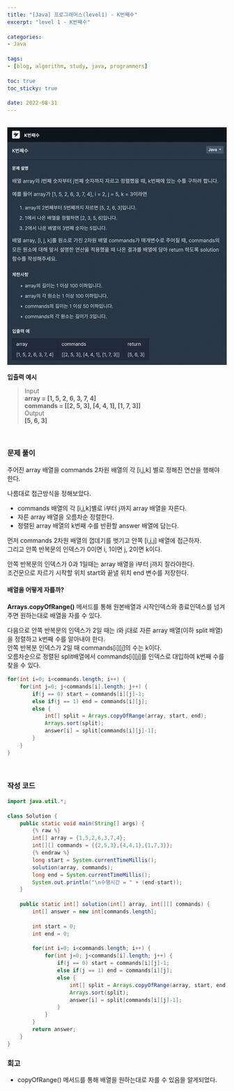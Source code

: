 ```yaml
--- 
title: "[Java] 프로그래머스(level1) - K번째수" 
excerpt: "level 1 - K번째수" 

categories: 
- Java

tags: 
- [blog, algorithm, study, java, programmers]

toc: true
toc_sticky: true

date: 2022-08-31
--- 
```


<br>

<center><img src="/assets/images/programmers/20220831_02.png" width="700"></center>

**입출력 예시**
> Input <br>
**array = [1, 5, 2, 6, 3, 7, 4]** <br>
**commands = [[2, 5, 3], [4, 4, 1], [1, 7, 3]]** <br>
> Output <br>
**[5, 6, 3]**

<br>

### 문제 풀이
주어진 array 배열을 commands 2차원 배열의 각 [i,j,k] 별로 정해진 연산을 행해야 한다.

나름대로 접근방식을 정해보았다.
- commands 배열의 각 [i,j,k]별로 i부터 j까지 array 배열을 자른다.
- 자른 array 배열을 오름차순 정렬한다.
- 정렬된 array 배열의 k번째 수를 반환할 answer 배열에 담는다.

먼저 commands 2차원 배열의 껍데기를 벗기고 안쪽 [i,j,j] 배열에 접근하자. <br>
그리고 안쪽 반복문의 인덱스가 0이면 i, 1이면 j, 2이면 k이다.

안쪽 반복문의 인덱스가 0과 1일때는 array 배열을 i부터 j까지 잘라야한다. <br>
조건문으로 자르기 시작할 위치 start와 끝낼 위치 end 변수를 저장한다.

#### 배열을 어떻게 자를까?
**Arrays.copyOfRange()** 메서드를 통해 원본배열과 시작인덱스와 종료인덱스를 넘겨주면 원하는대로 배열을 자를 수 있다.

다음으로 안쪽 반복문의 인덱스가 2일 때는 i와 j대로 자른 array 배열(이하 split 배열)을 정렬하고 k번째 수를 알아내야 한다. <br>
안쪽 반복분 인덱스가 2일 때 commands[i][j]의 수는 k이다. <br>
오름차순으로 정렬된 split배열에서 commands[i][j]를 인덱스로 대입하여 k번째 수를 찾을 수 있다. 

```java
for(int i=0; i<commands.length; i++) {
    for(int j=0; j<commands[i].length; j++) {
        if(j == 0) start = commands[i][j]-1;
        else if(j == 1) end = commands[i][j];
        else {
            int[] split = Arrays.copyOfRange(array, start, end);
            Arrays.sort(split);
            answer[i] = split[commands[i][j]-1];
        }   
    }
}
```

<br>

### 작성 코드
```java
import java.util.*;

class Solution {
    public static void main(String[] args) {
        {% raw %}
        int[] array = {1,5,2,6,3,7,4};
        int[][] commands = {{2,5,3},{4,4,1},{1,7,3}};
        {% endraw %}
        long start = System.currentTimeMillis();
        solution(array, commands);
        long end = System.currentTimeMillis();
        System.out.println("\n수행시간 = " + (end-start));
    }

    public static int[] solution(int[] array, int[][] commands) {
        int[] answer = new int[commands.length];
        
        int start = 0;
        int end = 0;

        for(int i=0; i<commands.length; i++) {
            for(int j=0; j<commands[i].length; j++) {
                if(j == 0) start = commands[i][j]-1;
                else if(j == 1) end = commands[i][j];
                else {
                    int[] split = Arrays.copyOfRange(array, start, end);
                    Arrays.sort(split);
                    answer[i] = split[commands[i][j]-1];
                }   
            }
        }
        return answer;
    }
}
```

### 회고
- copyOfRange() 메서드를 통해 배열을 원하는대로 자를 수 있음을 알게되었다.
